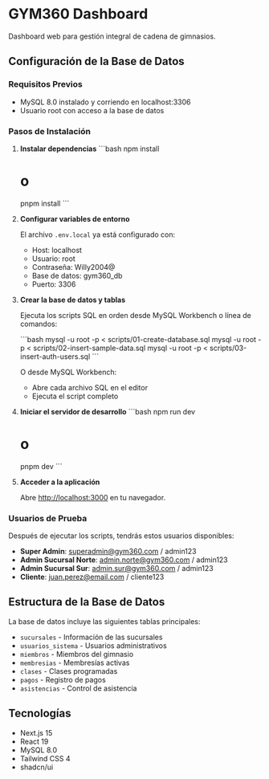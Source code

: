 # GYM360 Dashboard

Dashboard web para gestión integral de cadena de gimnasios.

## Configuración de la Base de Datos

### Requisitos Previos
- MySQL 8.0 instalado y corriendo en localhost:3306
- Usuario root con acceso a la base de datos

### Pasos de Instalación

1. **Instalar dependencias**
   \`\`\`bash
   npm install
   # o
   pnpm install
   \`\`\`

2. **Configurar variables de entorno**
   
   El archivo `.env.local` ya está configurado con:
   - Host: localhost
   - Usuario: root
   - Contraseña: Willy2004@
   - Base de datos: gym360_db
   - Puerto: 3306

3. **Crear la base de datos y tablas**
   
   Ejecuta los scripts SQL en orden desde MySQL Workbench o línea de comandos:
   
   \`\`\`bash
   mysql -u root -p < scripts/01-create-database.sql
   mysql -u root -p < scripts/02-insert-sample-data.sql
   mysql -u root -p < scripts/03-insert-auth-users.sql
   \`\`\`
   
   O desde MySQL Workbench:
   - Abre cada archivo SQL en el editor
   - Ejecuta el script completo

4. **Iniciar el servidor de desarrollo**
   \`\`\`bash
   npm run dev
   # o
   pnpm dev
   \`\`\`

5. **Acceder a la aplicación**
   
   Abre [http://localhost:3000](http://localhost:3000) en tu navegador.

### Usuarios de Prueba

Después de ejecutar los scripts, tendrás estos usuarios disponibles:

- **Super Admin**: superadmin@gym360.com / admin123
- **Admin Sucursal Norte**: admin.norte@gym360.com / admin123
- **Admin Sucursal Sur**: admin.sur@gym360.com / admin123
- **Cliente**: juan.perez@email.com / cliente123

## Estructura de la Base de Datos

La base de datos incluye las siguientes tablas principales:
- `sucursales` - Información de las sucursales
- `usuarios_sistema` - Usuarios administrativos
- `miembros` - Miembros del gimnasio
- `membresias` - Membresías activas
- `clases` - Clases programadas
- `pagos` - Registro de pagos
- `asistencias` - Control de asistencia

## Tecnologías

- Next.js 15
- React 19
- MySQL 8.0
- Tailwind CSS 4
- shadcn/ui
